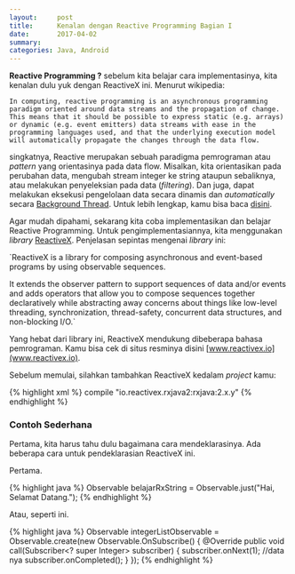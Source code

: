 ```yaml
---
layout:     post
title:      Kenalan dengan Reactive Programming Bagian I
date:       2017-04-02
summary:    
categories: Java, Android
---
```

**Reactive Programming ?** sebelum kita belajar cara implementasinya, kita kenalan dulu yuk dengan ReactiveX ini. Menurut wikipedia:

`In computing, reactive programming is an asynchronous programming paradigm oriented around data streams and the propagation of change. This means that it should be possible to express static (e.g. arrays) or dynamic (e.g. event emitters) data streams with ease in the programming languages used, and that the underlying execution model will automatically propagate the changes through the data flow.`

singkatnya, Reactive merupakan sebuah paradigma pemrograman atau _pattern_ yang orientasinya pada data flow. Misalkan, kita orientasikan pada perubahan data, mengubah stream integer ke string ataupun sebaliknya, atau melakukan penyeleksian pada data (_filtering_). Dan juga, dapat melakukan eksekusi pengelolaan data secara dinamis dan _automatically_ secara [Background Thread](http://www.computerhope.com/jargon/b/backthre.htm). Untuk lebih lengkap, kamu bisa baca [disini](https://en.wikipedia.org/wiki/Reactive_programming).

Agar mudah dipahami, sekarang kita coba implementasikan dan belajar Reactive Programming. Untuk pengimplementasiannya, kita menggunakan _library_ [ReactiveX](http://reactivex.io). Penjelasan sepintas mengenai _library_ ini:

`ReactiveX is a library for composing asynchronous and event-based programs by using observable sequences.

It extends the observer pattern to support sequences of data and/or events and adds operators that allow you to compose sequences together declaratively while abstracting away concerns about things like low-level threading, synchronization, thread-safety, concurrent data structures, and non-blocking I/O.`

Yang hebat dari library ini, ReactiveX mendukung dibeberapa bahasa pemrograman. Kamu bisa cek di situs resminya disini [www.reactivex.io](www.reactivex.io).

Sebelum memulai, silahkan tambahkan ReactiveX kedalam _project_ kamu:

{% highlight xml %}
compile "io.reactivex.rxjava2:rxjava:2.x.y"
{% endhighlight %}


### Contoh Sederhana

Pertama, kita harus tahu dulu bagaimana cara mendeklarasinya. Ada beberapa cara untuk pendeklarasian ReactiveX ini.

Pertama.

{% highlight java %}
Observable<String> belajarRxString = Observable.just("Hai, Selamat Datang.");
{% endhighlight %}

Atau, seperti ini.

{% highlight java %}
Observable<Integer> integerListObservable = Observable.create(new Observable.OnSubscribe<Integer>() {
    @Override public void call(Subscriber<? super Integer> subscriber) {
        subscriber.onNext(1); //data nya
        subscriber.onCompleted();
    }
});
{% endhighlight %}
